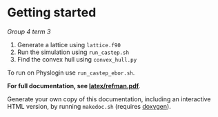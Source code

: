 # Getting started
*Group 4 term 3*

1. Generate a lattice using `lattice.f90`
2. Run the simulation using `run_castep.sh`
3. Find the convex hull using `convex_hull.py`

To run on Physlogin use `run_castep_ebor.sh`.

**For full documentation, see [latex/refman.pdf](https://github.com/mges501York/Group-4-Term-3/blob/master/latex/refman.pdf)**.

Generate your own copy of this documentation, including an interactive HTML version, by running `makedoc.sh` (requires [doxygen](http://www.stack.nl/~dimitri/doxygen/)).
